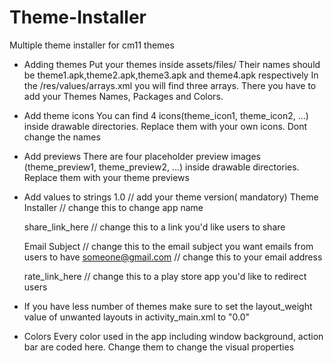 Theme-Installer
===============

Multiple theme installer for cm11 themes

* Adding themes
Put your themes inside assets/files/
Their names should be theme1.apk,theme2.apk,theme3.apk and theme4.apk respectively
In the /res/values/arrays.xml you will find three arrays. There you have to add your Themes Names, Packages and Colors.

* Add theme icons
You can find 4 icons(theme_icon1, theme_icon2, ...) inside drawable directories. Replace them with your own icons. Dont change the names

* Add previews
There are four placeholder preview images (theme_preview1, theme_preview2, ...) inside drawable directories. Replace them with your theme previews

* Add values to strings
    <string name="current_version">1.0</string> // add your theme version( mandatory)
    <string name="app_name">Theme Installer</string> // change this to change app name

    <string name="share_link">share_link_here</string> // change this to a link you'd like users to share
	
    <string name="email_subject">Email Subject</string> // change this to the email subject you want emails from users to have
    <string name="email_address">someone@gmail.com</string> // change this to your email address

    <string name="rate_link">rate_link_here</string> // change this to a play store app you'd like to redirect users

* If you have less number of themes make sure to set the layout_weight value of unwanted layouts in activity_main.xml to "0.0"

* Colors
Every color used in the app including window background, action bar are coded here. Change them to change the visual properties 
